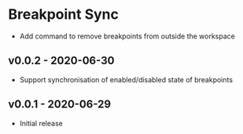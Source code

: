 # Breakpoint Sync

- Add command to remove breakpoints from outside the workspace

## v0.0.2 - 2020-06-30

- Support synchronisation of enabled/disabled state of breakpoints

## v0.0.1 - 2020-06-29

- Initial release
